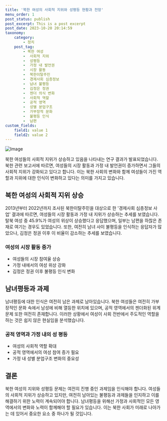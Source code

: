 ```yaml
---
title: '북한 여성의 사회적 지위와 성평등 현황과 전망'
menu_order: 1
post_status: publish
post_excerpt: This is a post excerpt
post_date: 2023-10-20 20:14:59
taxonomy:
    category:
        - 정치
    post_tag:
        - 북한 여성
        -  사회적 지위
        -  성평등
        -  가정 내 발언권
        -  시장 활동
        -  북한이탈주민
        -  경제사회 심층정보
        -  남녀 불평등
        -  김정은 정권
        -  젠더 의식 변화
        -  사회적 역할
        -  공적 영역
        -  성별 분업구조
        -  가부장적 문화
        -  불평등 인식
        -  남편
custom_fields:
    field1: value 1
    field2: value 2
---
```


![Image](https://imgnews.pstatic.net/image/119/2024/02/07/0002797490_001_20240207041801231.jpeg?type=w647)


북한 여성들의 사회적 지위가 상승하고 있음을 나타내는 연구 결과가 발표되었습니다. 북한 관련 보고서에 따르면, 여성들의 시장 활동과 가정 내 발언권이 증가하면서 그들의 사회적 지위가 강화되고 있다고 합니다. 이는 북한 사회의 변화와 함께 여성들이 가진 역할과 지위에 대한 인식이 변화하고 있다는 의미를 가지고 있습니다.

## 북한 여성의 사회적 지위 상승
2013년부터 2022년까지 조사된 북한이탈주민을 대상으로 한 '경제사회 심층정보 사업' 결과에 따르면, 여성들의 시장 활동과 가정 내 지위가 상승하는 추세를 보였습니다. 탈북 여성 중 45.9%가 여성의 위상이 상승했다고 응답했으며, 일부는 남편을 하찮은 존재로 여기는 경우도 있었습니다. 또한, 여전히 남녀 사이 불평등을 인식하는 응답자가 많았으나, 김정은 정권 이후 이 비율이 감소하는 추세를 보였습니다.

### 여성의 시장 활동 증가
- 여성들의 시장 참여율 상승
- 가정 내에서의 여성 위상 강화
- 김정은 정권 이후 불평등 인식 변화

## 남녀평등과 과제
남녀평등에 대한 인식은 여전히 남은 과제로 남아있습니다. 북한 여성들은 여전히 가부장적인 문화 속에서 남성에 비해 열등한 위치에 있으며, 공적 영역에서의 젠더화된 위계 문제 또한 여전히 존재합니다. 이러한 상황에서 여성이 사회 전반에서 주도적인 역할을 하는 것은 쉽지 않은 현실임을 분석했습니다.

### 공적 영역과 가정 내의 성 평등
- 여성의 사회적 역할 확대
- 공적 영역에서의 여성 참여 증가 필요
- 가정 내 성별 분업구조 변화의 중요성

## 결론
북한 여성의 지위와 성평등 문제는 여전히 진행 중인 과제임을 인식해야 합니다. 여성들의 사회적 지위가 상승하고 있지만, 여전히 남아있는 불평등과 과제들을 인지하고 이를 해결하기 위한 노력이 계속되어야 합니다. 남녀평등을 위해선 가정과 사회적인 모든 영역에서의 변화와 노력이 함께해야 할 필요가 있습니다. 이는 북한 사회가 미래로 나아가는 데 있어서 중요한 요소 중 하나가 될 것입니다.
